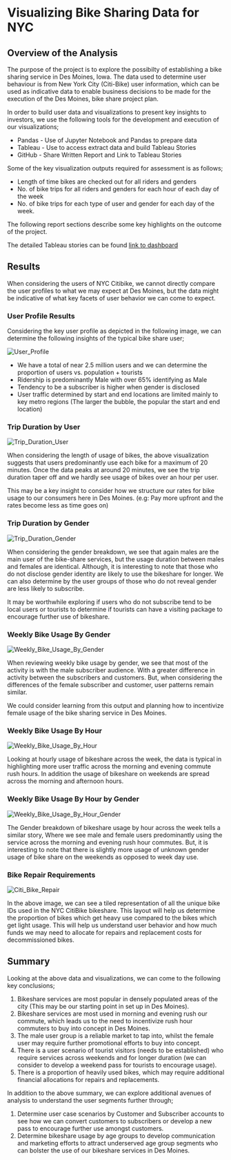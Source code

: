 # Visualizing Bike Sharing Data for NYC

## Overview of the Analysis

The purpose of the project is to explore the possibilty of establishing a bike sharing service in Des Moines, Iowa. The data used to determine user behaviour is from New York City (Citi-Bike) user information, which can be used as indicative data to enable business decisions to be made for the execution of the Des Moines, bike share project plan.

In order to build user data and visualizations to present key insights to investors, we use the following tools for the development and execution of our visualizations;

* Pandas - Use of Jupyter Notebook and Pandas to prepare data
* Tableau - Use to access extract data and build Tableau Stories
* GitHub - Share Written Report and Link to Tableau Stories

Some of the key visualization outputs required for assessment is as follows;

* Length of time bikes are checked out for all riders and genders
* No. of bike trips for all riders and genders for each hour of each day of the week
* No. of bike trips for each type of user and gender for each day of the week.

The following report sections describe some key highlights on the outcome of the project.

The detailed Tableau stories can be found [link to dashboard](https://public.tableau.com/app/profile/jude.sahabandu/viz/NYC_CitiBike_Challenge_16704446768330/NYCCitiBikeChallenge "link to dashboard")

## Results

When considering the users of NYC Citibike, we cannot directly compare the user profiles to what we may expect at Des Moines, but the data might be indicative of what key facets of user behavior we can come to expect.

### User Profile Results

Considering the key user profile as depicted in the following image, we can determine the following insights of the typical bike share user;

![User_Profile](/Images/User_Profile.png)

* We have a total of near 2.5 million users and we can determine the proportion of users vs. population + tourists
* Ridership is predominantly Male with over 65% identifying as Male
* Tendency to be a subscriber is higher when gender is disclosed
* User traffic determined by start and end locations are limited mainly to key metro regions (The larger the bubble, the popular the start and end location)

### Trip Duration by User

![Trip_Duration_User](/Images/Trip_Duration_User.png)

When considering the length of usage of bikes, the above visualization suggests that users predominantly use each bike for a maximum of 20 minutes. Once the data peaks at around 20 minutes, we see the trip duration taper off and we hardly see usage of bikes over an hour per user.

This may be a key insight to consider how we structure our rates for bike usage to our consumers here in Des Moines. (e.g: Pay more upfront and the rates become less as time goes on)

### Trip Duration by Gender

![Trip_Duration_Gender](/Images/Trip_Duration_Gender.png)

When considering the gender breakdown, we see that again males are the main user of the bike-share services, but the usage duration between males and females are identical. Although, it is interesting to note that those who do not disclose gender identity are likely to use the bikeshare for longer. We can also determine by the user groups of those who do not reveal gender are less likely to subscribe.

It may be worthwhile exploring if users who do not subscribe tend to be local users or tourists to determine if tourists can have a visiting package to encourage further use of bikeshare.

### Weekly Bike Usage By Gender

![Weekly_Bike_Usage_By_Gender](/Images/Weekly_Bike_Usage_By_Gender.png)

When reviewing weekly bike usage by gender, we see that most of the activity is with the male subscriber audience. With a greater difference in activity between the subscribers and customers. But, when considering the differences of the female subscriber and customer, user patterns remain similar.

We could consider learning from this output and planning how to incentivize female usage of the bike sharing service in Des Moines.

### Weekly Bike Usage By Hour

![Weekly_Bike_Usage_By_Hour](/Images/Weekly_Bike_Usage_By_Hour.png)

Looking at hourly usage of bikeshare across the week, the data is typical in highlighting more user traffic across the morning and evening commute rush hours. In addition the usage of bikeshare on weekends are spread across the morning and afternoon hours.

### Weekly Bike Usage By Hour by Gender

![Weekly_Bike_Usage_By_Hour_Gender](/Images/Weekly_Bike_Usage_By_Hour_Gender.png)

The Gender breakdown of bikeshare usage by hour across the week tells a similar story, Where we see male and female users predominantly using the service across the morning and evening rush hour commutes. But, it is interesting to note that there is slightly more usage of unknown gender usage of bike share on the weekends as opposed to week day use.

### Bike Repair Requirements

![Citi_Bike_Repair](/Images/Citi_Bike_Repair.png)

In the above image, we can see a tiled representation of all the unique bike IDs used in the NYC CitiBike bikeshare. This layout will help us determine the proportion of bikes which get heavy use compared to the bikes which get light usage. This will help us understand user behavior and how much funds we may need to allocate for repairs and replacement costs for decommissioned bikes.

## Summary

Looking at the above data and visualizations, we can come to the following key conclusions;

1. Bikeshare services are most popular in densely populated areas of the city (This may be our starting point in set up in Des Moines).
2. Bikeshare services are most used in morning and evening rush our commute, which leads us to the need to incentivize rush hour commuters to buy into concept in Des Moines.
3. The male user group is a reliable market to tap into, whilst the female user may require further promotional efforts to buy into concept.
4. There is a user scenario of tourist visitors (needs to be established) who require services across weekends and for longer duration (we can consider to develop a weekend pass for tourists to encourage usage).
5. There is a proportion of heavily used bikes, which may require additional financial allocations for repairs and replacements.

In addition to the above summary, we can explore additional avenues of analysis to understand the user segments further through;

1. Determine user case scenarios by Customer and Subscriber accounts to see how we can convert customers to subscribers or develop a new pass to encourage further use amongst customers.
2. Determine bikeshare usage by age groups to develop communication and marketing efforts to attract underserved age group segments who can bolster the use of our bikeshare services in Des Moines.